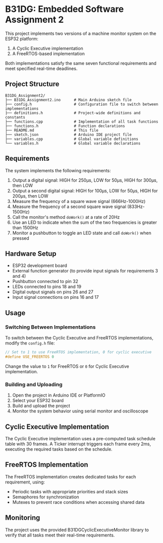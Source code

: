 # B31DG: Embedded Software Assignment 2

This project implements two versions of a machine monitor system on the ESP32 platform:
1. A Cyclic Executive implementation
2. A FreeRTOS-based implementation

Both implementations satisfy the same seven functional requirements and meet specified real-time deadlines.

## Project Structure

```
B31DG_Assignment2/
├── B31DG_Assignment2.ino      # Main Arduino sketch file
├── config.h                   # Configuration file to switch between implementations
├── definitions.h              # Project-wide definitions and constants
├── functions.cpp              # Implementation of all task functions
├── functions.h                # Function declarations
├── README.md                  # This file
├── sketch.json                # Arduino IDE project file
├── variables.cpp              # Global variable definitions
└── variables.h                # Global variable declarations
```

## Requirements

The system implements the following requirements:

1. Output a digital signal: HIGH for 250μs, LOW for 50μs, HIGH for 300μs, then LOW
2. Output a second digital signal: HIGH for 100μs, LOW for 50μs, HIGH for 200μs, then LOW
3. Measure the frequency of a square wave signal (666Hz-1000Hz)
4. Measure the frequency of a second square wave signal (833Hz-1500Hz)
5. Call the monitor's method `doWork()` at a rate of 20Hz
6. Use an LED to indicate when the sum of the two frequencies is greater than 1500Hz
7. Monitor a pushbutton to toggle an LED state and call `doWork()` when pressed

## Hardware Setup

- ESP32 development board
- External function generator (to provide input signals for requirements 3 and 4)
- Pushbutton connected to pin 32
- LEDs connected to pins 18 and 19
- Digital output signals on pins 26 and 27
- Input signal connections on pins 16 and 17

## Usage

### Switching Between Implementations

To switch between the Cyclic Executive and FreeRTOS implementations, modify the `config.h` file:

```cpp
// Set to 1 to use FreeRTOS implementation, 0 for cyclic executive
#define USE_FREERTOS 0
```

Change the value to `1` for FreeRTOS or `0` for Cyclic Executive implementation.

### Building and Uploading

1. Open the project in Arduino IDE or PlatformIO
2. Select your ESP32 board
3. Build and upload the project
4. Monitor the system behavior using serial monitor and oscilloscope

## Cyclic Executive Implementation

The Cyclic Executive implementation uses a pre-computed task schedule table with 30 frames. 
A Ticker interrupt triggers each frame every 2ms, executing the required tasks based on the schedule.

## FreeRTOS Implementation

The FreeRTOS implementation creates dedicated tasks for each requirement, using:
- Periodic tasks with appropriate priorities and stack sizes
- Semaphores for synchronization
- Mutexes to prevent race conditions when accessing shared data

## Monitoring
The project uses the provided B31DGCyclicExecutiveMonitor library to verify that all tasks meet their real-time requirements.